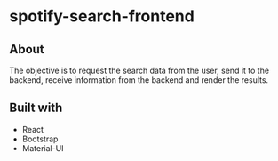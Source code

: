 # spotify-search-frontend

## About

The objective is to request the search data from the user, send it to the backend, receive information from the backend and render the results.

## Built with

- React
- Bootstrap
- Material-UI
